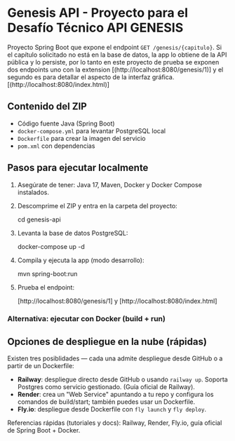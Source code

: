 # Genesis API - Proyecto para el Desafío Técnico API GENESIS

Proyecto Spring Boot que expone el endpoint `GET /genesis/{capitulo}`. Si el capítulo solicitado no está en la base de datos, la app lo obtiene de la API pública y lo persiste, por lo tanto en este proyecto de prueba se exponen dos endpoints uno con la extension [(http://localhost:8080/genesis/1)] y el segundo es para detallar el aspecto de la interfaz gráfica. [(http://localhost:8080/index.html)]

## Contenido del ZIP

- Código fuente Java (Spring Boot)
- `docker-compose.yml` para levantar PostgreSQL local
- `Dockerfile` para crear la imagen del servicio
- `pom.xml` con dependencias

## Pasos para ejecutar localmente

1. Asegúrate de tener: Java 17, Maven, Docker y Docker Compose instalados.

2. Descomprime el ZIP y entra en la carpeta del proyecto:

   cd genesis-api

3. Levanta la base de datos PostgreSQL:

   docker-compose up -d

4. Compila y ejecuta la app (modo desarrollo):

   mvn spring-boot:run

5. Prueba el endpoint:

   [http://localhost:8080/genesis/1] y [http://localhost:8080/index.html]

### Alternativa: ejecutar con Docker (build + run)

## Opciones de despliegue en la nube (rápidas)

Existen tres posiblidades — cada una admite despliegue desde GitHub o a partir de un Dockerfile:

- **Railway**: despliegue directo desde GitHub o usando `railway up`. Soporta Postgres como servicio gestionado. (Guía oficial de Railway).
- **Render**: crea un "Web Service" apuntando a tu repo y configura los comandos de build/start; también puedes usar un Dockerfile.
- **Fly.io**: despliegue desde Dockerfile con `fly launch` y `fly deploy`.

Referencias rápidas (tutoriales y docs): Railway, Render, Fly.io, guía oficial de Spring Boot + Docker.
